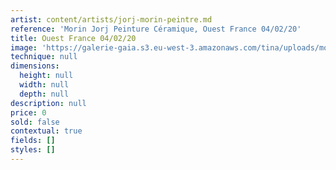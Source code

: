 ```yaml
---
artist: content/artists/jorj-morin-peintre.md
reference: 'Morin Jorj Peinture Céramique, Ouest France 04/02/20'
title: Ouest France 04/02/20
image: 'https://galerie-gaia.s3.eu-west-3.amazonaws.com/tina/uploads/morin-jorj-peinture-ceramique/1409.jpg'
technique: null
dimensions:
  height: null
  width: null
  depth: null
description: null
price: 0
sold: false
contextual: true
fields: []
styles: []
---
```



